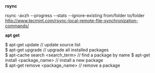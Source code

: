 __rsync__

rsync -avzh --progress --stats --ignore-existing from/folder to/folder  
http://www.tecmint.com/rsync-local-remote-file-synchronization-commands/

__apt get__

$ apt-get update // update source list  
$ apt-get upgrade // upgrade all installed packages  
$ apt-cache search <search_term> // find a package by name
$ apt-get install <package_name> // install a new package  
$ apt-get remove <package_name> // remove a package  
